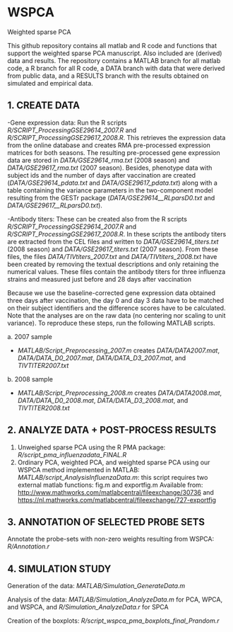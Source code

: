 # WSPCA
Weighted sparse PCA

This github repository contains all matlab and R code and functions that support the weighted sparse PCA manuscript. Also included are (derived) data and results. The repository contains a MATLAB branch for all matlab code, a R branch for all R code, a DATA branch with data that were derived from public data, and a RESULTS branch with the results obtained on simulated and empirical data.

## 1. CREATE DATA
  
-Gene expression data: Run the R scripts *R/SCRIPT_ProcessingGSE29614_2007.R* and *R/SCRIPT_ProcessingGSE29617_2008.R*. This retrieves the expression data from the online database and creates RMA pre-processed expression matrices for both seasons. The resulting pre-processed gene expression data are stored in *DATA/GSE29614_rma.txt* (2008 season) and *DATA/GSE29617_rma.txt* (2007 season). Besides, phenotype data with subject ids and the number of days after vaccination are created (*DATA/GSE29614_pdata.txt* and *DATA/GSE29617_pdata.txt*) along with a table containing the variance parameters in the two-component model resulting from the GESTr package (*DATA/GSE29614__RLparsD0.txt* and *DATA/GSE29617__RLparsD0.txt*). 

-Antibody titers:  These can be created also from the R scripts *R/SCRIPT_ProcessingGSE29614_2007.R* and *R/SCRIPT_ProcessingGSE29617_2008.R*. In these scripts the antibody titers are extracted from the CEL files and written to *DATA/GSE29614_titers.txt* (2008 season) and *DATA/GSE29617_titers.txt* (2007 season). From these files, the files *DATA/TIVtiters_2007.txt* and *DATA/TIVtiters_2008.txt* have been created by removing the textual descriptions and only retaining the numerical values. These files contain the antibody titers for three influenza strains and measured just before and 28 days after vaccination

Because we use the baseline-corrected gene expression data obtained three days after vaccination, the day 0 and day 3 data have to be matched on their subject identifiers and the difference scores have to be calculated. Note that the analyses are on the raw data (no centering nor scaling to unit variance). To reproduce these steps, run the following MATLAB scripts.  

 a. 2007 sample  
  * *MATLAB/Script_Preprocessing_2007.m* creates *DATA/DATA2007.mat*, *DATA/DATA_D0_2007.mat*, *DATA/DATA_D3_2007.mat*, and *TIVTITER2007.txt*
  
 b. 2008 sample  
  * *MATLAB/Script_Preprocessing_2008.m* creates *DATA/DATA2008.mat*, *DATA/DATA_D0_2008.mat*, *DATA/DATA_D3_2008.mat*, and *TIVTITER2008.txt*

## 2. ANALYZE DATA + POST-PROCESS RESULTS

1. Unweighed sparse PCA using the R PMA package: 
  *R/script_pma_influenzadata_FINAL.R*
2. Ordinary PCA, weighted PCA, and weighted sparse PCA using our WSPCA method implemented in MATLAB:  
  *MATLAB/script_AnalysisInfluenzaData.m*: this script requires two external matlab functions: fig.m and exportfig.m
	Available from: http://www.mathworks.com/matlabcentral/fileexchange/30736 and
	https://nl.mathworks.com/matlabcentral/fileexchange/727-exportfig

## 3. ANNOTATION OF SELECTED PROBE SETS

Annotate the probe-sets with non-zero weights resulting from WSPCA: *R/Annotation.r*

## 4. SIMULATION STUDY

Generation of the data: *MATLAB/Simulation_GenerateData.m*

Analysis of the data: *MATLAB/Simulation_AnalyzeData.m* for PCA, WPCA, and WSPCA, and *R/Simulation_AnalyzeData.r* for SPCA

Creation of the boxplots: *R/script_wspca_pma_boxplots_final_Prandom.r*
